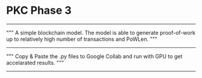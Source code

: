 # PKC Phase 3

******************************************************************************************

""" A simple blockchain model. The model is able to generate proof-of-work up to relatively high number of transactions and PoWLen. """
******************************************************************************************
""" Copy & Paste the .py files to Google Collab and run with GPU to get accelarated results. """
******************************************************************************************

